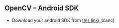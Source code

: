 ## OpenCV – Android SDK

- Download your android SDK from [this link](https://opencv.org/releases/)(_blanc)

